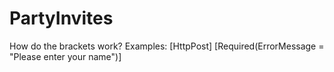 # PartyInvites

How do the brackets work? Examples: [HttpPost] [Required(ErrorMessage = "Please enter your name")]
